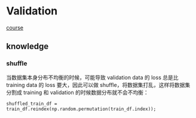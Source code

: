 # Validation
[course](https://colab.research.google.com/github/google/eng-edu/blob/main/ml/cc/exercises/validation_and_test_sets.ipynb?utm_source=mlcc&utm_campaign=colab-external&utm_medium=referral&utm_content=validation_tf2-colab&hl=zh-cn#scrollTo=nd_Sw2cygOip)

## knowledge

### shuffle
当数据集本身分布不均衡的时候，可能导致 validation data 的 loss 总是比 training data 的 loss 要大，因此可以做 shuffle，将数据集打乱，这样将数据集分割成 training 和 validation 的时候数据分布就不会不均衡：
```
shuffled_train_df = train_df.reindex(np.random.permutation(train_df.index));
```